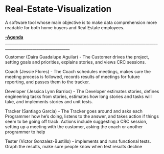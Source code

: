 # Real-Estate-Visualization
A software tool whose main objective is to make data comprehension more readable for both home buyers and Real Estate employees.


**<ins>   -Agenda   </ins>**_______________________________________________________________________________________________________________


Customer (Daira Guadalupe Aguilar) - The Customer drives the project, setting goals and priorities, explains stories, and views CRC sessions.

Coach (Jessie Flores) - The Coach schedules meetings, makes sure the meeting process is followed, records results of meetings for future reporting, and passes them to the tracker.

Developer (Jessica Lynn Barrios) - The Developer estimates stories, defines engineering tasks from stories, estimates how long stories and tasks will take, and implements stories and unit tests.

Tracker (Santiago Garcia) - The Tracker goes around and asks each Programmer how he’s doing, listens to the answer, and takes action if things seem to be going off track. Actions include suggesting a CRC session, setting up a meeting with the customer, asking the coach or another programmer to help

Tester (Victor Gonzalez-Bustillo) - implements and runs functional tests. Graph the results, make sure people know when test results decline

